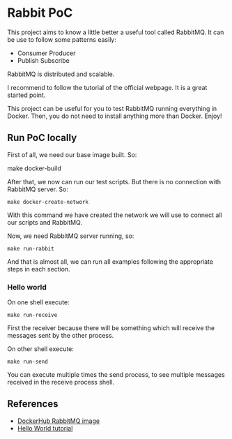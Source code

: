 # Rabbit PoC

This project aims to know a little better a useful tool called
RabbitMQ. It can be use to follow some patterns easily:
- Consumer Producer
- Publish Subscribe

RabbitMQ is distributed and scalable.

I recommend to follow the tutorial of the official webpage.
It is a great started point.

This project can be useful for you to test RabbitMQ running
everything in Docker. Then, you do not need to install anything
more than Docker. Enjoy!

## Run PoC locally

First of all, we need our base image built. So:

   make docker-build

After that, we now can run our test scripts. But there is no
connection with RabbitMQ server. So:

    make docker-create-network

With this command we have created the network we will use to
connect all our scripts and RabbitMQ.

Now, we need RabbitMQ server running, so:

    make run-rabbit

And that is almost all, we can run all examples following the
appropriate steps in each section.


### Hello world

On one shell execute:

    make run-receive

First the receiver because there will be something which will
receive the messages sent by the other process.

On other shell execute:

    make run-send

You can execute multiple times the send process, to see multiple
messages received in the receive process shell.


## References

* [DockerHub RabbitMQ image](https://hub.docker.com/_/rabbitmq/)
* [Hello World tutorial](https://www.rabbitmq.com/tutorials/tutorial-one-python)
